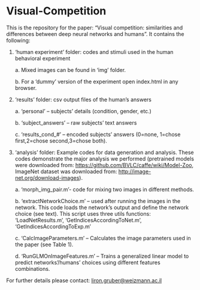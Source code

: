 # Visual-Competition

This is the repository for the paper:
 “Visual competition: similarities and differences between deep neural networks and humans”.
It contains the following:
1.	‘human experiment’ folder: codes and stimuli used in the human behavioral experiment

     a.	Mixed images can be found in ‘img’ folder.
  
     b.	For a ‘dummy’ version of the experiment open index.html in any browser.
  
2.	‘results’ folder: csv output files of the human’s answers

     a.	‘personal’ – subjects’ details (condition, gender, etc.)
  
     b.	 ‘subject_answers’ – raw subjects’ text answers 
  
     c.	‘results_cond_#’ – encoded subjects’ answers (0=none, 1=chose first,2=chose second,3=chose both).
  
3.	‘analysis’ folder: Example codes for data generation and analysis. These codes demonstrate the major analysis we performed (pretrained models were downloaded from: https://github.com/BVLC/caffe/wiki/Model-Zoo, ImageNet dataset was downloaded from: http://image-net.org/download-images). 

     a.	‘morph_img_pair.m’-  code for mixing two images in different methods. 
  
     b.	‘extractNetworkChoice.m’ – used after running the images in the network. This code loads the network’s output and define the network choice (see text). This script uses three utils functions: ‘LoadNetResults.m’, ‘GetIndicesAccordingToNet.m’, ‘GetIndicesAccordingToExp.m’
  
     c.	‘CalcImageParameters.m’ – Calculates the image parameters used in the paper (see Table 1). 
  
     d.	‘RunGLMOnImageFeatures.m’ – Trains a generalized linear model to predict networks’/humans’ choices using different features combinations. 

For further details please contact: liron.gruber@weizmann.ac.il





